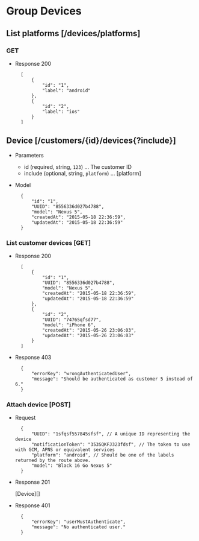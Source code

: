 # Group Devices

## List platforms [/devices/platforms]

### GET

+ Response 200

        [
            {
                "id": "1",
                "label": "android"
            },
            {
                "id": "2",
                "label": "ios"
            }
        ]
        
## Device [/customers/{id}/devices{?include}]

+ Parameters

    + id (required, string, `123`) ... The customer ID
    + include (optional, string, `platform`) ... [platform]

+ Model

        {
            "id": "1",
            "UUID": "8556336d027b4788",
            "model": "Nexus 5",
            "createdAt": "2015-05-18 22:36:59",
            "updatedAt": "2015-05-18 22:36:59"
        }

### List customer devices [GET]

+ Response 200

        [
            {
                "id": "1",
                "UUID": "8556336d027b4788",
                "model": "Nexus 5",
                "createdAt": "2015-05-18 22:36:59",
                "updatedAt": "2015-05-18 22:36:59"
            },
            {
                "id": "2",
                "UUID": "7476Sqfsd77",
                "model": "iPhone 6",
                "createdAt": "2015-05-26 23:06:03",
                "updatedAt": "2015-05-26 23:06:03"
            }
        ]

+ Response 403
    
        {
            "errorKey": "wrongAuthenticatedUser",
            "message": "Should be authenticated as customer 5 instead of 6."
        }

### Attach device [POST]

+ Request

        {
            "UUID": "1sfqsf557845sfsf", // A unique ID representing the device
            "notificationToken": "353SQKFJ323fdsf", // The token to use with GCM, APNS or equivalent services
            "platform": "android", // Should be one of the labels returned by the route above.
            "model": "Black 16 Go Nexus 5"
        }

+ Response 201

    [Device][]

+ Response 401

        {
            "errorKey": "userMustAuthenticate",
            "message": "No authenticated user."
        }
